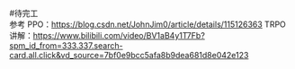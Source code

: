 #待完工  
参考
PPO：https://blog.csdn.net/JohnJim0/article/details/115126363
TRPO讲解：https://www.bilibili.com/video/BV1aB4y1T7Fb?spm_id_from=333.337.search-card.all.click&vd_source=7bf0e9bcc5afa8b9dea681d8e042e123